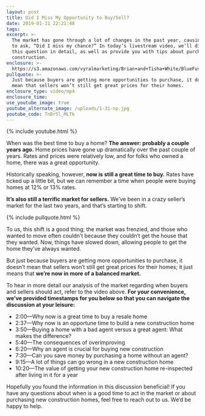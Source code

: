 ```yaml
---
layout: post
title: Did I Miss My Opportunity to Buy/Sell?
date: 2019-01-31 22:21:48
tags:
excerpt: >-
  The market has gone through a lot of changes in the past year, causing people
  to ask, “Did I miss my chance?” In today’s livestream video, we’ll discuss
  this question in detail, as well as provide you with tips about purchasing new
  construction.
enclosure: >-
  https://s3.amazonaws.com/vyralmarketing/Brian+and+Tisha+White/BlueFuse+Realty-+Did+I+Miss+My+Opportunity+to+Buy-Sell_.mp4
pullquote: >-
  Just because buyers are getting more opportunities to purchase, it doesn’t
  mean that sellers won’t still get great prices for their homes.
enclosure_type: video/mp4
enclosure_time:
use_youtube_image: true
youtube_alternate_image: /uploads/1-31-np.jpg
youtube_code: TnBrSl_MLTk
---
```


{% include youtube.html %}

When was the best time to buy a home? **The answer: probably a couple years ago.** Home prices have gone up dramatically over the past couple of years. Rates and prices were relatively low, and for folks who owned a home, there was a great opportunity.

Historically speaking, however, **now is still a great time to buy.** Rates have ticked up a little bit, but we can remember a time when people were buying homes at 12% or 13% rates.

**It’s also still a terrific market for sellers.** We’ve been in a crazy seller’s market for the last two years, and that’s starting to shift.

{% include pullquote.html %}

To us, this shift is a good thing; the market was frenzied, and those who wanted to move often couldn’t because they couldn’t get the house that they wanted. Now, things have slowed down, allowing people to get the home they’ve always wanted.

But just because buyers are getting more opportunities to purchase, it doesn’t mean that sellers won’t still get great prices for their homes; it just means that **we’re now in more of a balanced market.**

To hear in more detail our analysis of the market regarding when buyers and sellers should act, refer to the video above. **For your convenience, we’ve provided timestamps for you below so that you can navigate the discussion at your leisure:**

* 2:00—Why now is a great time to buy a resale home
* 2:37—Why now is an opportune time to build a new construction home
* 3:50—Buying a home with a bad agent versus a great agent: What makes the difference?
* 5:40—The consequences of overimproving
* 6:20—Why an agent is crucial for buying new construction
* 7:30—Can you save money by purchasing a home without an agent?
* 9:15—A lot of things can go wrong in a new construction home
* 10:20—The value of getting your new construction home re-inspected after living in it for a year

Hopefully you found the information in this discussion beneficial! If you have any questions about when is a good time to act in the market or about purchasing new construction homes, feel free to reach out to us. We’d be happy to help.